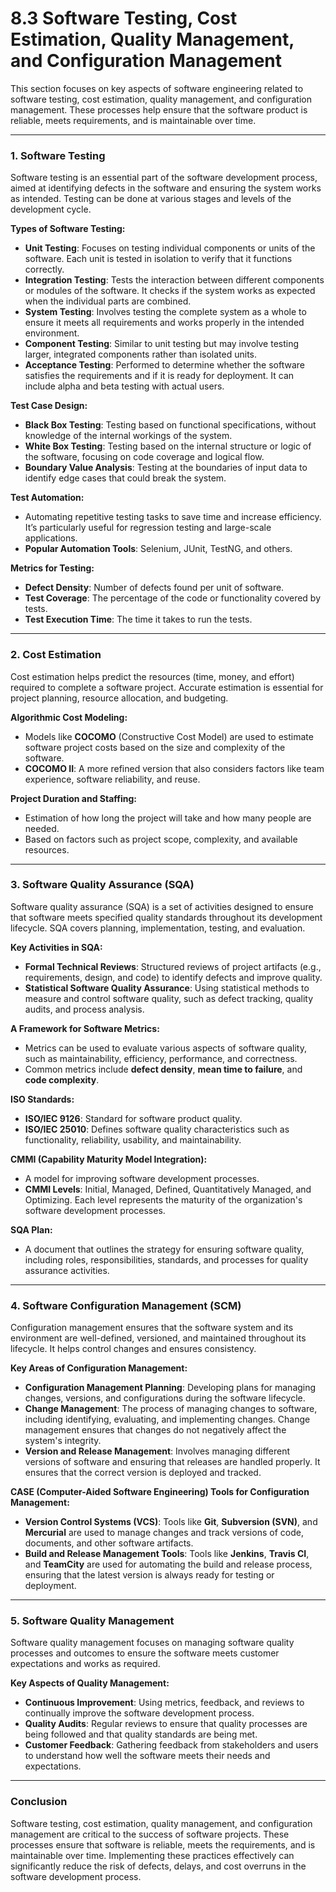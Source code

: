 # 8.3 Software Testing, Cost Estimation, Quality Management, and Configuration Management

This section focuses on key aspects of software engineering related to software testing, cost estimation, quality management, and configuration management. These processes help ensure that the software product is reliable, meets requirements, and is maintainable over time.

***

### **1. Software Testing**

Software testing is an essential part of the software development process, aimed at identifying defects in the software and ensuring the system works as intended. Testing can be done at various stages and levels of the development cycle.

**Types of Software Testing:**

* **Unit Testing**: Focuses on testing individual components or units of the software. Each unit is tested in isolation to verify that it functions correctly.
* **Integration Testing**: Tests the interaction between different components or modules of the software. It checks if the system works as expected when the individual parts are combined.
* **System Testing**: Involves testing the complete system as a whole to ensure it meets all requirements and works properly in the intended environment.
* **Component Testing**: Similar to unit testing but may involve testing larger, integrated components rather than isolated units.
* **Acceptance Testing**: Performed to determine whether the software satisfies the requirements and if it is ready for deployment. It can include alpha and beta testing with actual users.

**Test Case Design:**

* **Black Box Testing**: Testing based on functional specifications, without knowledge of the internal workings of the system.
* **White Box Testing**: Testing based on the internal structure or logic of the software, focusing on code coverage and logical flow.
* **Boundary Value Analysis**: Testing at the boundaries of input data to identify edge cases that could break the system.

**Test Automation:**

* Automating repetitive testing tasks to save time and increase efficiency. It’s particularly useful for regression testing and large-scale applications.
* **Popular Automation Tools**: Selenium, JUnit, TestNG, and others.

**Metrics for Testing:**

* **Defect Density**: Number of defects found per unit of software.
* **Test Coverage**: The percentage of the code or functionality covered by tests.
* **Test Execution Time**: The time it takes to run the tests.

***

### **2. Cost Estimation**

Cost estimation helps predict the resources (time, money, and effort) required to complete a software project. Accurate estimation is essential for project planning, resource allocation, and budgeting.

**Algorithmic Cost Modeling:**

* Models like **COCOMO** (Constructive Cost Model) are used to estimate software project costs based on the size and complexity of the software.
* **COCOMO II**: A more refined version that also considers factors like team experience, software reliability, and reuse.

**Project Duration and Staffing:**

* Estimation of how long the project will take and how many people are needed.
* Based on factors such as project scope, complexity, and available resources.

***

### **3. Software Quality Assurance (SQA)**

Software quality assurance (SQA) is a set of activities designed to ensure that software meets specified quality standards throughout its development lifecycle. SQA covers planning, implementation, testing, and evaluation.

**Key Activities in SQA:**

* **Formal Technical Reviews**: Structured reviews of project artifacts (e.g., requirements, design, and code) to identify defects and improve quality.
* **Statistical Software Quality Assurance**: Using statistical methods to measure and control software quality, such as defect tracking, quality audits, and process analysis.

**A Framework for Software Metrics:**

* Metrics can be used to evaluate various aspects of software quality, such as maintainability, efficiency, performance, and correctness.
* Common metrics include **defect density**, **mean time to failure**, and **code complexity**.

**ISO Standards:**

* **ISO/IEC 9126**: Standard for software product quality.
* **ISO/IEC 25010**: Defines software quality characteristics such as functionality, reliability, usability, and maintainability.

**CMMI (Capability Maturity Model Integration):**

* A model for improving software development processes.
* **CMMI Levels**: Initial, Managed, Defined, Quantitatively Managed, and Optimizing. Each level represents the maturity of the organization's software development processes.

**SQA Plan:**

* A document that outlines the strategy for ensuring software quality, including roles, responsibilities, standards, and processes for quality assurance activities.

***

### **4. Software Configuration Management (SCM)**

Configuration management ensures that the software system and its environment are well-defined, versioned, and maintained throughout its lifecycle. It helps control changes and ensures consistency.

**Key Areas of Configuration Management:**

* **Configuration Management Planning**: Developing plans for managing changes, versions, and configurations during the software lifecycle.
* **Change Management**: The process of managing changes to software, including identifying, evaluating, and implementing changes. Change management ensures that changes do not negatively affect the system's integrity.
* **Version and Release Management**: Involves managing different versions of software and ensuring that releases are handled properly. It ensures that the correct version is deployed and tracked.

**CASE (Computer-Aided Software Engineering) Tools for Configuration Management:**

* **Version Control Systems (VCS)**: Tools like **Git**, **Subversion (SVN)**, and **Mercurial** are used to manage changes and track versions of code, documents, and other software artifacts.
* **Build and Release Management Tools**: Tools like **Jenkins**, **Travis CI**, and **TeamCity** are used for automating the build and release process, ensuring that the latest version is always ready for testing or deployment.

***

### **5. Software Quality Management**

Software quality management focuses on managing software quality processes and outcomes to ensure the software meets customer expectations and works as required.

**Key Aspects of Quality Management:**

* **Continuous Improvement**: Using metrics, feedback, and reviews to continually improve the software development process.
* **Quality Audits**: Regular reviews to ensure that quality processes are being followed and that quality standards are being met.
* **Customer Feedback**: Gathering feedback from stakeholders and users to understand how well the software meets their needs and expectations.

***

### **Conclusion**

Software testing, cost estimation, quality management, and configuration management are critical to the success of software projects. These processes ensure that software is reliable, meets the requirements, and is maintainable over time. Implementing these practices effectively can significantly reduce the risk of defects, delays, and cost overruns in the software development process.
